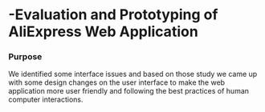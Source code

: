 # -Evaluation and Prototyping of AliExpress Web Application

### Purpose

We identified some interface issues and based on those study we came up with some design changes on the user interface to make the web application more user friendly and following the best practices of human computer interactions.
